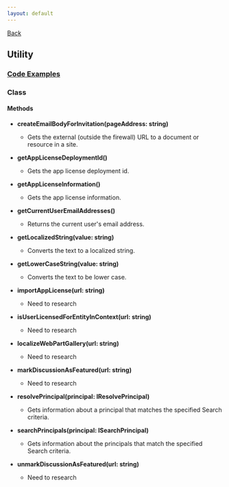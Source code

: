 ```yaml
---
layout: default
---
```

[Back](/api)
## Utility
### [Code Examples](utility-code)
### Class
#### Methods
* **createEmailBodyForInvitation(pageAddress: string)**
    * Gets the external (outside the firewall) URL to a document or resource in a site.

* **getAppLicenseDeploymentId()**
    * Gets the app license deployment id.

* **getAppLicenseInformation()**
    * Gets the app license information.

* **getCurrentUserEmailAddresses()**
    * Returns the current user's email address.

* **getLocalizedString(value: string)**
    * Converts the text to a localized string.

* **getLowerCaseString(value: string)**
    * Converts the text to be lower case.

* **importAppLicense(url: string)**
    * Need to research

* **isUserLicensedForEntityInContext(url: string)**
    * Need to research

* **localizeWebPartGallery(url: string)**
    * Need to research

* **markDiscussionAsFeatured(url: string)**
    * Need to research

* **resolvePrincipal(principal: IResolvePrincipal)**
    * Gets information about a principal that matches the specified Search criteria.

* **searchPrincipals(principal: ISearchPrincipal)**
    * Gets information about the principals that match the specified Search criteria.

* **unmarkDiscussionAsFeatured(url: string)**
    * Need to research